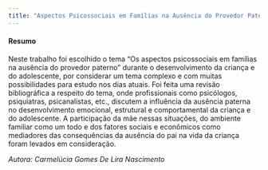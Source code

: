 ```yaml
--- 
title: "Aspectos Psicossociais em Famílias na Ausência do Provedor Paterno"
---
```



#### Resumo

Neste trabalho foi escolhido o tema “Os aspectos psicossociais em famílias na ausência do provedor paterno” durante o desenvolvimento da criança e do adolescente, por considerar um tema complexo e com muitas possibilidades para estudo nos dias atuais. Foi feita uma revisão bibliográfica a respeito do tema, onde profissionais como psicólogos, psiquiatras, psicanalistas, etc., discutem a influência da ausência paterna no desenvolvimento emocional, estrutural e comportamental da criança e do adolescente. A participação da mãe nessas situações, do ambiente familiar como um todo e dos fatores sociais e econômicos como mediadores das consequências da ausência do pai na vida da criança foram levados em consideração.

*Autora: Carmelúcia Gomes De Lira Nascimento*